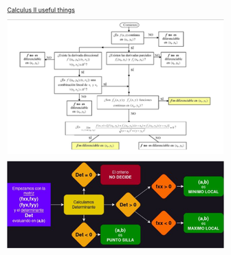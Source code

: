 [Calculus II useful things](calculusII.md)

![Diferenciabilidad Cheat Sheet](/WhatsApp%20Image%202023-05-03%20at%204.15.06%20PM.jpeg)

![Matriz Hessiana](matriz_hessiana.jpg)